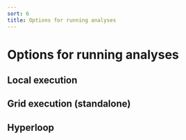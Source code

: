 ```yaml
---
sort: 6
title: Options for running analyses
---
```


# Options for running analyses

## Local execution

## Grid execution (standalone)

## Hyperloop
